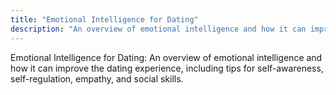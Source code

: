 ```yaml
---
title: "Emotional Intelligence for Dating"
description: "An overview of emotional intelligence and how it can improve the dating experience, including tips for self-awareness, self-regulation, empathy, and social skills."
---
```

Emotional Intelligence for Dating: An overview of emotional intelligence and how it can improve the dating experience, including tips for self-awareness, self-regulation, empathy, and social skills.